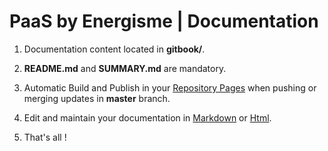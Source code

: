 # PaaS by Energisme | Documentation

1. Documentation content located in **gitbook/**.

1. **README.md** and **SUMMARY.md** are mandatory.

1. Automatic Build and Publish in your [Repository Pages](https://pages.github.com/) when pushing or merging updates in **master** branch.

1. Edit and maintain your documentation in [Markdown](https://www.markdownguide.org/) or [Html](https://www.w3schools.com/html/).

1. That's all !
